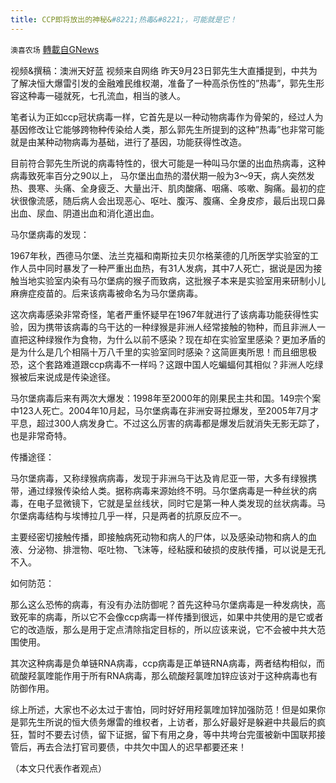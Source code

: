 ```yaml
---
title: CCP即将放出的神秘&#8221;热毒&#8221;，可能就是它！
---
```

`澳喜农场` [轉載自GNews](https://gnews.org/zh-hans/1553719/)

视频&撰稿：澳洲天好蓝
视频来自网络
昨天9月23日郭先生大直播提到，中共为了解决恒大爆雷引发的金融难民维权潮，准备了一种高杀伤性的”热毒”，郭先生形容这种毒一碰就死，七孔流血，相当的骇人。

笔者认为正如ccp冠状病毒一样，它首先是以一种动物病毒作为骨架的，经过人为基因修改让它能够跨物种传染给人类，那么郭先生所提到的这种”热毒”也非常可能就是由某种动物病毒为基础，进行了基因，功能获得性改造。

目前符合郭先生所说的病毒特性的，很大可能是一种叫马尔堡的出血热病毒，这种病毒致死率百分之90以上， 马尔堡出血热的潜伏期一般为3～9天，病人突然发热、畏寒、头痛、全身疲乏、大量出汗、肌肉酸痛、咽痛、咳嗽、胸痛。最初的症状很像流感，随后病人会出现恶心、呕吐、腹泻、腹痛、全身皮疹，最后出现口鼻出血、尿血、阴道出血和消化道出血。

马尔堡病毒的发现：

1967年秋，西德马尔堡、法兰克福和南斯拉夫贝尔格莱德的几所医学实验室的工作人员中同时暴发了一种严重出血热，有31人发病，其中7人死亡，据说是因为接触当地实验室内染有马尔堡病的猴子而致病，这批猴子本来是实验室用来研制小儿麻痹症疫苗的。后来该病毒被命名为马尔堡病毒。

这次病毒感染非常奇怪，笔者严重怀疑早在1967年就进行了该病毒功能获得性实验，因为携带该病毒的乌干达的一种绿猴是非洲人经常接触的物种，而且非洲人一直把这种绿猴作为食物，为什么以前不感染？现在却在实验室里感染？更加矛盾的是为什么是几个相隔十万八千里的实验室同时感染？这简匪夷所思！而且细思极恐，这个套路难道跟ccp病毒不一样吗？这跟中国人吃蝙蝠何其相似？非洲人吃绿猴被后来说成是传染途径。

马尔堡病毒后来有两次大爆发：1998年至2000年的刚果民主共和国。149宗个案中123人死亡。2004年10月起，马尔堡病毒在非洲安哥拉爆发，至2005年7月才平息，超过300人病发身亡。不过这么厉害的病毒都是爆发后就消失无影无踪了，也是非常奇特。

传播途径：

马尔堡病毒，又称绿猴病病毒，发现于非洲乌干达及肯尼亚一带，大多有绿猴携带，通过绿猴传染给人类。据称病毒来源始终不明。马尔堡病毒是一种丝状的病毒，在电子显微镜下，它就是呈丝线状，同时它是第一种人类发现的丝状病毒。马尔堡病毒结构与埃博拉几乎一样，只是两者的抗原反应不一。

主要经密切接触传播，即接触病死动物和病人的尸体，以及感染动物和病人的血液、分泌物、排泄物、呕吐物、飞沫等，经粘膜和破损的皮肤传播，可以说是无孔不入。

如何防范：

那么这么恐怖的病毒，有没有办法防御呢？首先这种马尔堡病毒是一种发病快，高致死率的病毒，所以它不会像ccp病毒一样传播到很远，如果中共使用的是它或者它的改造版，那么是用于定点清除指定目标的，所以应该来说，它不会被中共大范围使用。

其次这种病毒是负单链RNA病毒，ccp病毒是正单链RNA病毒，两者结构相似，而硫酸羟氯喹能作用于所有RNA病毒，那么硫酸羟氯喹加锌应该对于这种病毒也有防御作用。

综上所述，大家也不必太过于害怕，同时好好用羟氯喹加锌加强防范！但是如果你是郭先生所说的恒大债务爆雷的维权者，上访者，那么好最好是躲避中共最后的疯狂，暂时不要去讨债，留下证据，留下有用之身，等中共垮台完蛋被新中国联邦接管后，再去合法打官司要债，中共欠中国人的迟早都要还来！

（本文只代表作者观点）
